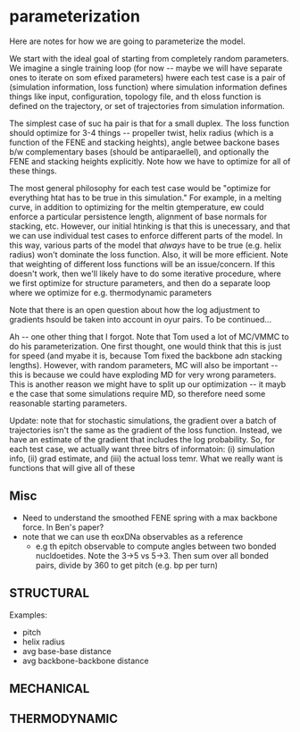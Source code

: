 # parameterization

Here are notes for how we are going to parameterize the model.

We start with the ideal goal of starting from completely random parameters. We imagine a single training loop (for now -- maybe we will have separate ones to iterate on som efixed parameters) hwere each test case is a pair of (simulation information, loss function) where simulation information defines things like input, configuration, topology file, and th eloss function is defined on the trajectory, or set of trajectories from simulation information.

The simplest case of suc ha pair is that for a small duplex. The loss function should optimize for 3-4 things -- propeller twist, helix radius (which is a function of the FENE and stacking heights), angle betwee backone bases b/w complementary bases (should be antiparaellel), and optionally the FENE and stacking heights explicitly. Note how we have to optimize for all of these things.

The most general philosophy for each test case would be "optimize for everything htat has to be true in this simulation." For example, in a melting curve, in addition to optimizing for the meltin gtemperature, ew could enforce a particular persistence length, alignment of base normals for stacking, etc.
However, our initial htinking is that this is unecessary, and that we can use individual test cases to enforce different parts of the model. In this way, various parts of the model that *always* have to be true (e.g. helix radius) won't dominate the loss function. Also, it will be more efficient.
Note that weighting of different loss functions will be an issue/concern.
If this doesn't work, then we'll likely have to do some iterative procedure, where we first optimize for structure parameters, and then do a separate loop where we optimize for e.g. thermodynamic parameters

Note that there is an open question about how the log adjustment to gradients hsould be taken into account in oyur pairs. To be continued...

Ah -- one other thing that I forgot. Note that Tom used a lot of MC/VMMC to do his parameterization. One first thought, one would think that this is just for speed (and myabe it is, because Tom fixed the backbone adn stacking lengths). However, with random parameters, MC will also be important -- this is because we could have exploding MD for very wrong parameters. This is another reason we might have to split up our optimization -- it mayb e the case that some simulations require MD, so therefore need some reasonable starting parameters.


Update: note that for stochastic simulations, the gradient over a batch of trajectories isn't the same as the gradient of the loss function. Instead, we have an estimate of the gradient that includes the log probability. So, for each test case, we actually want three bitrs of informatoin: (i) simulation info, (ii) grad estimate, and (iii) the actual loss temr. What we really want is functions that will give all of these


## Misc
- Need to understand the smoothed FENE spring with a max backbone force. In Ben's paper?
- note that we can use th eoxDNa observables as a reference
  - e.g th epitch observable to compute angles between two bonded nucldoetides. Note the 3->5 vs 5->3. Then sum over all bonded pairs, divide by 360 to get pitch (e.g. bp per turn)

## STRUCTURAL

Examples:
- pitch
- helix radius
- avg base-base distance
- avg backbone-backbone distance

## MECHANICAL

## THERMODYNAMIC
